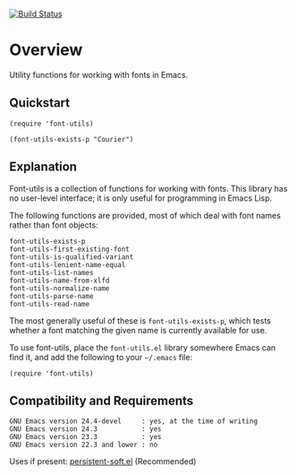 [![Build Status](https://secure.travis-ci.org/rolandwalker/font-utils.png?branch=master)](http://travis-ci.org/rolandwalker/font-utils)

# Overview

Utility functions for working with fonts in Emacs.

## Quickstart

```elisp
(require 'font-utils)
 
(font-utils-exists-p "Courier")
```

## Explanation

Font-utils is a collection of functions for working with fonts.
This library has no user-level interface; it is only useful
for programming in Emacs Lisp.

The following functions are provided, most of which deal with
font names rather than font objects:

	font-utils-exists-p
	font-utils-first-existing-font
	font-utils-is-qualified-variant
	font-utils-lenient-name-equal
	font-utils-list-names
	font-utils-name-from-xlfd
	font-utils-normalize-name
	font-utils-parse-name
	font-utils-read-name

The most generally useful of these is `font-utils-exists-p`, which
tests whether a font matching the given name is currently available
for use.

To use font-utils, place the `font-utils.el` library somewhere
Emacs can find it, and add the following to your `~/.emacs` file:

```elisp
(require 'font-utils)
```

## Compatibility and Requirements

	GNU Emacs version 24.4-devel     : yes, at the time of writing
	GNU Emacs version 24.3           : yes
	GNU Emacs version 23.3           : yes
	GNU Emacs version 22.3 and lower : no

Uses if present: [persistent-soft.el](http://github.com/rolandwalker/persistent-soft) (Recommended)
